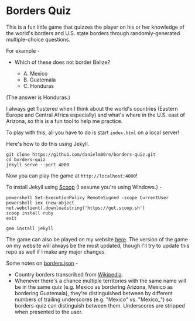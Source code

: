 # Borders Quiz 

This is a fun little game that quizzes the player on his or her knowledge of the world's borders and U.S. state borders through randomly-generated multiple-choice questions.

For example -

* Which of these does not border Belize?

    * A. Mexico
    * B. Guatemala
    * C. Honduras

(The answer is Honduras.)

I always get flustered when I think about the world's countries (Eastern Europe and Central Africa especially) and what's where in the U.S. east of Arizona, so this is a fun tool to help me practice.

To play with this, all you have to do is start `index.html` on a local server!

Here's how to do this using Jekyll.

```
git clone https://github.com/danielm00re/borders-quiz.git
cd borders-quiz
jekyll serve --port 4000
```

Now you can play the game at `http://localhost:4000`!

To install Jekyll using [Scoop](http://scoop.sh) (I assume you're using Windows.) -

```
powershell Set-ExecutionPolicy RemoteSigned -scope CurrentUser
powershell iex (new-object net.webclient).downloadstring('https://get.scoop.sh')
scoop install ruby
exit
```

```
gem install jekyll
```

The game can also be played on my website [here](http://danielmoore.us/borders-quiz). The version of the game on my website will always be the most updated, though I'll try to update this repo as well if I make any major changes.

Some notes on [borders.json](/borders-quiz/json/borders.json) -

* Country borders transcribed from [Wikipedia](https://en.wikipedia.org/wiki/List_of_countries_and_territories_by_land_and_maritime_borders).
* Whenever there's a chance multiple territories with the same name will be in the same quiz (e.g. Mexico as bordering Arizona, Mexico as bordering Guatemala), they're distinguished between by different numbers of trailing underscores (e.g. "Mexico" vs. "Mexico_") so borders-quiz can distinguish between them. Underscores are stripped when presented to the user.